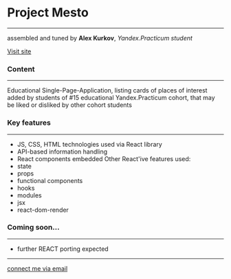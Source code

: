 # **Project Mesto**
--------------

assembled and tuned by **Alex Kurkov**,
_Yandex.Practicum student_

[Visit site](https://alex-kurkov.github.io/mesto-react/)

### **Content**
---------------------

Educational Single-Page-Application, listing cards of places of interest added by students of #15 educational Yandex.Practicum cohort, that may be liked or disliked by other cohort students


### **Key features**
---------------------
* JS, CSS, HTML technologies used via React library
* API-based information handling
* React components embedded 
Other React'ive features used:
* state
* props
* functional components
* hooks
* modules
* jsx
* react-dom-render


### **Coming soon...**
----------------------------------
* further REACT porting expected
--------
[connect me via email](mailto:alexkourkov@yandex.ru "Email")
